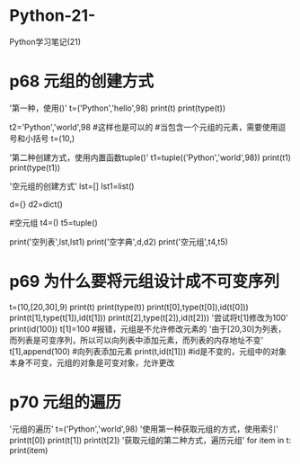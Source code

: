 # Python-21-
Python学习笔记(21)
# p68 元组的创建方式
'第一种，使用()'
t=('Python','hello',98)
print(t)
print(type(t))

t2='Python','world',98  #这样也是可以的
#当包含一个元组的元素，需要使用逗号和小括号
t=(10,)

'第二种创建方式，使用内置函数tuple()'
t1=tuple(('Python','world',98))
print(t1)
print(type(t1))

'空元组的创建方式'
lst=[]
lst1=list()

d={}
d2=dict()

#空元组
t4=()
t5=tuple()

print('空列表',lst,lst1)
print('空字典',d,d2)
print('空元组',t4,t5)



# p69 为什么要将元组设计成不可变序列
t=(10,[20,30],9)
print(t)
print(type(t))
print(t[0],type(t[0]),id(t[0]))
print(t[1],type(t[1]),id(t[1]))
print(t[2],type(t[2]),id(t[2]))
'尝试将t[1]修改为100'
print(id(100))
t[1]=100  #报错，元组是不允许修改元素的
'由于[20,30]为列表，而列表是可变序列，所以可以向列表中添加元素，而列表的内存地址不变'
t[1],append(100)  #向列表添加元素
print(t,id(t[1]))  #id是不变的，元组中的对象本身不可变，元组的对象是可变对象，允许更改



# p70 元组的遍历
'元组的遍历'
t=('Python','world',98)
'使用第一种获取元组的方式，使用索引'
print(t[0])
print(t[1])
print(t[2])
'获取元组的第二种方式，遍历元组'
for item in t:
    print(item)
